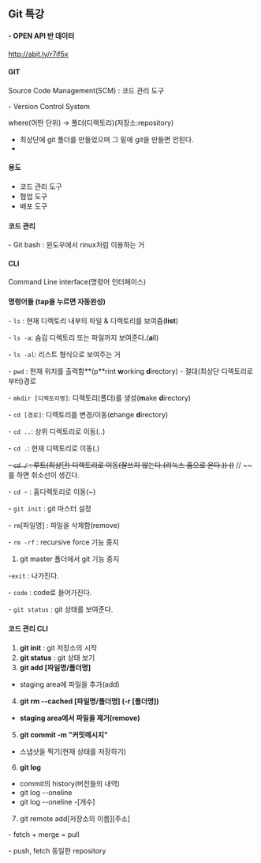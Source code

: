 ## Git 특강

#### \- OPEN API 반 데이터



http://abit.ly/r7if5x

#### GIT

Source Code Management(SCM) : 코드 관리 도구

\- Version Control System

where(어떤 단위) -> 폴더(디렉토리)(저장소:repository)

- 최상단에 git 폴더를 만들었으며 그 밑에 git을 만들면 안된다.
- 

#### 용도

- 코드 관리 도구
- 협업 도구
- 배포 도구



#### 코드 관리

\- Git bash : 윈도우에서 rinux처럼 이용하는 거





#### CLI

Command Line interface(명령어 인터페이스) 



#### 명령어들 (tap을 누르면 자동완성)

\- `ls` : 현재 디렉토리 내부의 파일 & 디렉토리를 보여줌(**list**)

\- `ls -a`: 숨김 디렉토리 또는 파일까지 보여준다.(**a**ll)

\- `ls -al`: 리스트 형식으로 보여주는 거

\- `pwd` : 현재 위치를 출력함**(p**rint **w**orking **d**irectory) - 절대(최상단 디렉토리로부터)경로

\- `mkdir [디렉토리명]`: 디렉토리(폴더)를 생성(**m**ake **d**irectory)

\- `cd [경로]`: 디렉토리를 변경/이동(**c**hange **d**irectory) 

\- `cd ..`: 상위 디렉토리로 이동(..)

\- `cd .`: 현재 디렉토리로 이동(.)

~~\- `cd /` : 루트(최상단) 디렉토리로 이동(잘쓰지 않는다.(리눅스 홈으로 온다.)) ()~~ // ~~를 하면 취소선이 생긴다.

\- `cd ~` : 홈디렉토리로 이동(~)

\- `git init` : git 마스터 설정

\- `rm`[파일명] : 파일을 삭제함(remove)

\-  `rm -rf` : recursive force 기능 중지

1. git master 폴더에서 git 기능 중지

\-`exit` : 나가진다.

\- `code` : code로 들어가진다.  

\- `git status` : git 상태를 보여준다.

#### 코드 관리 CLI

1. **git init** : git 저장소의 시작
2. **git status** : git 상태 보기 
3. **git add [파일명/폴더명]**

- staging area에 파일을 추가(add)

4. **git rm --cached [파일명/폴더명] (-r [폴더명])**

- **staging area에서 파일을 제거(remove)**

5. **git commit -m "커밋메시지"**

- 스냅샷을 찍기(현재 상태를 저장하기)

6. **git log**

- commit의 history(버전들의 내역)
- git log --oneline 
- git log --oneline -[개수]

7. git remote add[저장소의 이름]\[주소]



\- fetch + merge = pull

\- push, fetch 동일한 repository







​    





 



